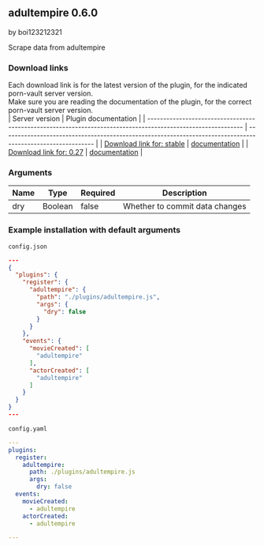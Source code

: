 ## adultempire 0.6.0

by boi123212321

Scrape data from adultempire

### Download links
Each download link is for the latest version of the plugin, for the indicated porn-vault server version.  
Make sure you are reading the documentation of the plugin, for the correct porn-vault server version.  
| Server version                                                                                               | Plugin documentation                                                                                        |
| ------------------------------------------------------------------------------------------------------------ | ----------------------------------------------------------------------------------------------------------- |
| [Download link for: stable](https://raw.githubusercontent.com/porn-vault/plugins/master/dist/adultempire.js) | [documentation](https://github.com/porn-vault/porn-vault-plugins/blob/master/plugins/adultempire/README.md) |
| [Download link for: 0.27](https://raw.githubusercontent.com/porn-vault/plugins/0.27/dist/adultempire.js)     | [documentation](https://github.com/porn-vault/porn-vault-plugins/blob/0.27/plugins/adultempire/README.md)   |


### Arguments

| Name | Type    | Required | Description                    |
| ---- | ------- | -------- | ------------------------------ |
| dry  | Boolean | false    | Whether to commit data changes |

### Example installation with default arguments

`config.json`

```json
---
{
  "plugins": {
    "register": {
      "adultempire": {
        "path": "./plugins/adultempire.js",
        "args": {
          "dry": false
        }
      }
    },
    "events": {
      "movieCreated": [
        "adultempire"
      ],
      "actorCreated": [
        "adultempire"
      ]
    }
  }
}
---
```

`config.yaml`

```yaml
---
plugins:
  register:
    adultempire:
      path: ./plugins/adultempire.js
      args:
        dry: false
  events:
    movieCreated:
      - adultempire
    actorCreated:
      - adultempire

---

```
